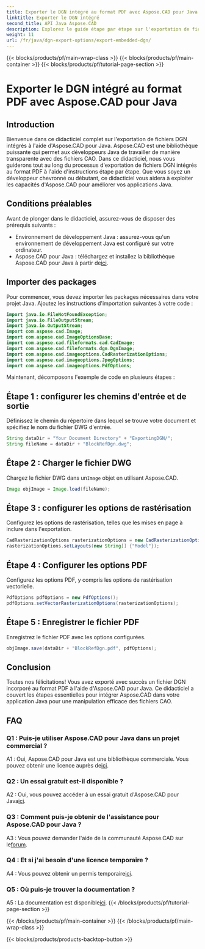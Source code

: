 ```yaml
---
title: Exporter le DGN intégré au format PDF avec Aspose.CAD pour Java
linktitle: Exporter le DGN intégré
second_title: API Java Aspose.CAD
description: Explorez le guide étape par étape sur l'exportation de fichiers DGN intégrés au format PDF à l'aide d'Aspose.CAD pour Java. Améliorez vos applications Java grâce à une manipulation transparente des fichiers CAO.
weight: 11
url: /fr/java/dgn-export-options/export-embedded-dgn/
---
```


{{< blocks/products/pf/main-wrap-class >}}
{{< blocks/products/pf/main-container >}}
{{< blocks/products/pf/tutorial-page-section >}}

# Exporter le DGN intégré au format PDF avec Aspose.CAD pour Java

## Introduction

Bienvenue dans ce didacticiel complet sur l'exportation de fichiers DGN intégrés à l'aide d'Aspose.CAD pour Java. Aspose.CAD est une bibliothèque puissante qui permet aux développeurs Java de travailler de manière transparente avec des fichiers CAO. Dans ce didacticiel, nous vous guiderons tout au long du processus d'exportation de fichiers DGN intégrés au format PDF à l'aide d'instructions étape par étape. Que vous soyez un développeur chevronné ou débutant, ce didacticiel vous aidera à exploiter les capacités d'Aspose.CAD pour améliorer vos applications Java.

## Conditions préalables

Avant de plonger dans le didacticiel, assurez-vous de disposer des prérequis suivants :
- Environnement de développement Java : assurez-vous qu'un environnement de développement Java est configuré sur votre ordinateur.
-  Aspose.CAD pour Java : téléchargez et installez la bibliothèque Aspose.CAD pour Java à partir de[ici](https://releases.aspose.com/cad/java/).

## Importer des packages

Pour commencer, vous devez importer les packages nécessaires dans votre projet Java. Ajoutez les instructions d'importation suivantes à votre code :

```java
import java.io.FileNotFoundException;
import java.io.FileOutputStream;
import java.io.OutputStream;
import com.aspose.cad.Image;
import com.aspose.cad.ImageOptionsBase;
import com.aspose.cad.fileformats.cad.CadImage;
import com.aspose.cad.fileformats.dgn.DgnImage;
import com.aspose.cad.imageoptions.CadRasterizationOptions;
import com.aspose.cad.imageoptions.JpegOptions;
import com.aspose.cad.imageoptions.PdfOptions;
```

Maintenant, décomposons l'exemple de code en plusieurs étapes :

## Étape 1 : configurer les chemins d'entrée et de sortie

Définissez le chemin du répertoire dans lequel se trouve votre document et spécifiez le nom du fichier DWG d'entrée.

```java
String dataDir = "Your Document Directory" + "ExportingDGN/";
String fileName = dataDir + "BlockRefDgn.dwg";
```

## Étape 2 : Charger le fichier DWG

 Chargez le fichier DWG dans un`Image` objet en utilisant Aspose.CAD.

```java
Image objImage = Image.load(fileName);
```

## Étape 3 : configurer les options de rastérisation

Configurez les options de rastérisation, telles que les mises en page à inclure dans l'exportation.

```java
CadRasterizationOptions rasterizationOptions = new CadRasterizationOptions();
rasterizationOptions.setLayouts(new String[] {"Model"});
```

## Étape 4 : Configurer les options PDF

Configurez les options PDF, y compris les options de rastérisation vectorielle.

```java
PdfOptions pdfOptions = new PdfOptions();
pdfOptions.setVectorRasterizationOptions(rasterizationOptions);
```

## Étape 5 : Enregistrer le fichier PDF

Enregistrez le fichier PDF avec les options configurées.
```java
objImage.save(dataDir + "BlockRefDgn.pdf", pdfOptions);
```

## Conclusion

Toutes nos félicitations! Vous avez exporté avec succès un fichier DGN incorporé au format PDF à l'aide d'Aspose.CAD pour Java. Ce didacticiel a couvert les étapes essentielles pour intégrer Aspose.CAD dans votre application Java pour une manipulation efficace des fichiers CAO.

## FAQ

### Q1 : Puis-je utiliser Aspose.CAD pour Java dans un projet commercial ?

 A1 : Oui, Aspose.CAD pour Java est une bibliothèque commerciale. Vous pouvez obtenir une licence auprès de[ici](https://purchase.aspose.com/buy).

### Q2 : Un essai gratuit est-il disponible ?

 A2 : Oui, vous pouvez accéder à un essai gratuit d'Aspose.CAD pour Java[ici](https://releases.aspose.com/).

### Q3 : Comment puis-je obtenir de l'assistance pour Aspose.CAD pour Java ?

A3 : Vous pouvez demander l'aide de la communauté Aspose.CAD sur le[forum](https://forum.aspose.com/c/cad/19).

### Q4 : Et si j'ai besoin d'une licence temporaire ?

 A4 : Vous pouvez obtenir un permis temporaire[ici](https://purchase.aspose.com/temporary-license/).

### Q5 : Où puis-je trouver la documentation ?

 A5 : La documentation est disponible[ici](https://reference.aspose.com/cad/java/).
{{< /blocks/products/pf/tutorial-page-section >}}

{{< /blocks/products/pf/main-container >}}
{{< /blocks/products/pf/main-wrap-class >}}

{{< blocks/products/products-backtop-button >}}
